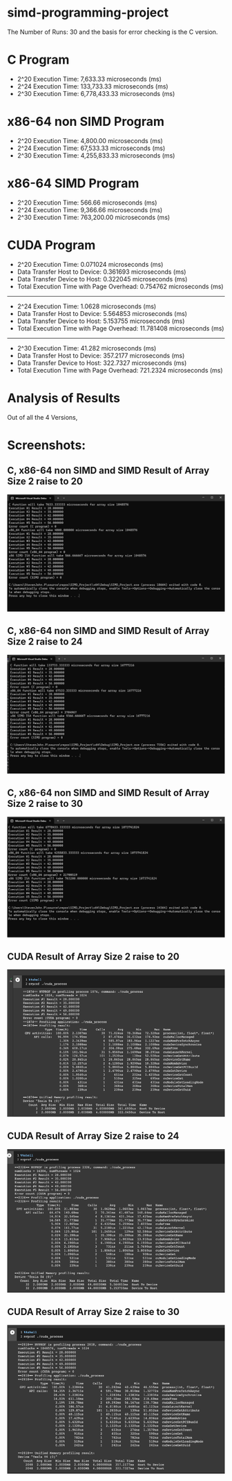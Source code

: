 # simd-programming-project

The Number of Runs: 30 and the basis for error checking is the C version.

# C Program
- 2^20 Execution Time: 7,633.33 microseconds (ms)
- 2^24 Execution Time: 133,733.33 microseconds (ms)
- 2^30 Execution Time: 6,778,433.33 microseconds (ms)

# x86-64 non SIMD Program
- 2^20 Execution Time: 4,800.00 microseconds (ms)
- 2^24 Execution Time: 67,533.33 microseconds (ms)
- 2^30 Execution Time: 4,255,833.33 microseconds (ms)

# x86-64 SIMD Program
- 2^20 Execution Time: 566.66 microseconds (ms)
- 2^24 Execution Time: 9,366.66 microseconds (ms)
- 2^30 Execution Time: 763,200.00 microseconds (ms)

# CUDA Program
- 2^20 Execution Time: 0.071024 microseconds (ms)
- Data Transfer Host to Device: 0.361693 microseconds (ms)
- Data Transfer Device to Host: 0.322045 microseconds (ms)
- Total Execution Time with Page Overhead: 0.754762 microseconds (ms)
- ------
- 2^24 Execution Time: 1.0628 microseconds (ms)
- Data Transfer Host to Device: 5.564853 microseconds (ms)
- Data Transfer Device to Host: 5.153755 microseconds (ms)
- Total Execution Time with Page Overhead: 11.781408 microseconds (ms)
- ------
- 2^30 Execution Time: 41.282 microseconds (ms)
- Data Transfer Host to Device: 357.2177 microseconds (ms)
- Data Transfer Device to Host: 322.7327 microseconds (ms)
- Total Execution Time with Page Overhead: 721.2324 microseconds (ms)

# Analysis of Results

Out of all the 4 Versions, 

# Screenshots:

## C, x86-64 non SIMD and SIMD Result of Array Size 2 raise to 20
<picture>
  <img alt="Result of Array Size 2 raise to 20" src="size20.png">
</picture>

## C, x86-64 non SIMD and SIMD Result of Array Size 2 raise to 24
<picture>
  <img alt="Result of Array Size 2 raise to 24" src="size24.png">
</picture>

## C, x86-64 non SIMD and SIMD Result of Array Size 2 raise to 30
<picture>
  <img alt="Result of Array Size 2 raise to 30" src="size30.png">
</picture>

## CUDA Result of Array Size 2 raise to 20
<picture>
  <img alt="Result of Array Size 2 raise to 20" src="CUDASize20.png">
</picture>

## CUDA Result of Array Size 2 raise to 24
<picture>
  <img alt="Result of Array Size 2 raise to 24" src="CUDASize24.png">
</picture>

## CUDA Result of Array Size 2 raise to 30
<picture>
  <img alt="Result of Array Size 2 raise to 30" src="CUDASize30.png">
</picture>
